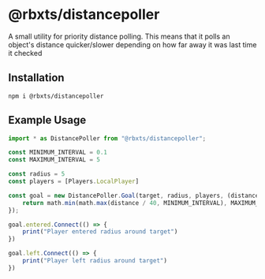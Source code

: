 # @rbxts/distancepoller
A small utility for priority distance polling. This means that it polls an object's distance quicker/slower depending on how far away it was last time it checked

## Installation
```npm i @rbxts/distancepoller```

## Example Usage
```typescript
import * as DistancePoller from "@rbxts/distancepoller";

const MINIMUM_INTERVAL = 0.1
const MAXIMUM_INTERVAL = 5

const radius = 5
const players = [Players.LocalPlayer]

const goal = new DistancePoller.Goal(target, radius, players, (distance) => {
    return math.min(math.max(distance / 40, MINIMUM_INTERVAL), MAXIMUM_INTERVAL);
});

goal.entered.Connect(() => {
    print("Player entered radius around target")
})

goal.left.Connect(() => {
    print("Player left radius around target")
})
```
